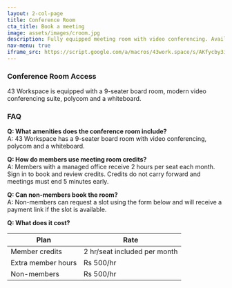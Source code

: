 ```yaml
---
layout: 2-col-page
title: Conference Room
cta_title: Book a meeting
image: assets/images/croom.jpg
description: Fully equipped meeting room with video conferencing. Available by the hour.
nav-menu: true
iframe_src: https://script.google.com/a/macros/43work.space/s/AKfycby3iaNCtgH5ZkPUbFP_yf0jgwEP-8Yz4gEvRrvVqDCSRuq9olvH9rHbjxvb8NFxDkJiJw/exec
---
```


### Conference Room Access

43 Workspace is equipped with a 9-seater board room, modern video conferencing suite, polycom and a whiteboard.

### FAQ

**Q: What amenities does the conference room include?**  
A: 43 Workspace has a 9-seater board room with video conferencing, polycom and a whiteboard.

**Q: How do members use meeting room credits?**  
A: Members with a managed office receive 2 hours per seat each month. Sign in to book and review credits. Credits do not carry forward and meetings must end 5 minutes early.

**Q: Can non-members book the room?**  
A: Non-members can request a slot using the form below and will receive a payment link if the slot is available.

**Q: What does it cost?**

| Plan | Rate |
| --- | --- |
| Member credits | 2 hr/seat included per month |
| Extra member hours | Rs 500/hr |
| Non-members | Rs 500/hr |
